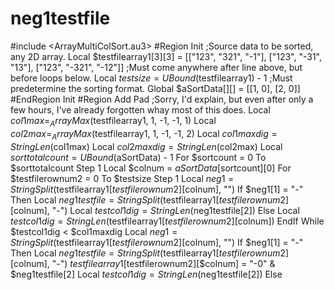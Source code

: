 # neg1testfile
#include &lt;ArrayMultiColSort.au3>  #Region Init ;Source data to be sorted, any 2D array. Local $testfilearray1[3][3] = [["123", "321", "-1"], ["123", "-31", "13"], ["123", "-321", "-12"]] ;Must come anywhere after line above, but before loops below. Local $testsize = UBound($testfilearray1) - 1 ;Must predetermine the sorting format. Global $aSortData[][] = [[1, 0], [2, 0]] #EndRegion Init   #Region Add Pad ;Sorry, I'd explain, but even after only a few hours, I've already forgotten whay most of this does. Local $col1max = _ArrayMax($testfilearray1, 1, -1, -1, 1) Local $col2max = _ArrayMax($testfilearray1, 1, -1, -1, 2) Local $col1maxdig = StringLen($col1max) Local $col2maxdig = StringLen($col2max) Local $sorttotalcount = UBound($aSortData) - 1 For $sortcount = 0 To $sorttotalcount Step 1     Local $colnum = $aSortData[$sortcount][0]     For $testfilerownum2 = 0 To $testsize Step 1         Local $neg1 = StringSplit($testfilearray1[$testfilerownum2][$colnum], "")         If $neg1[1] = "-" Then             Local $neg1testfile = StringSplit($testfilearray1[$testfilerownum2][$colnum], "-")             Local $testcol1dig = StringLen($neg1testfile[2])         Else             Local $testcol1dig = StringLen($testfilearray1[$testfilerownum2][$colnum])         EndIf         While $testcol1dig &lt; $col1maxdig             Local $neg1 = StringSplit($testfilearray1[$testfilerownum2][$colnum], "")             If $neg1[1] = "-" Then                 Local $neg1testfile = StringSplit($testfilearray1[$testfilerownum2][$colnum], "-")                 $testfilearray1[$testfilerownum2][$colnum] = "-0" &amp; $neg1testfile[2]                 Local $testcol1dig = StringLen($neg1testfile[2])             Else
